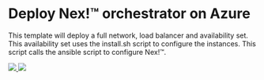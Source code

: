 # Deploy Nex!™ orchestrator on Azure

This template will deploy a full network, load balancer and availability set. This availability set uses the install.sh script to configure the instances. This script calls the ansible script to configure Nex!™.

<a href="https://portal.azure.com/#create/Microsoft.Template/uri/https%3A%2F%2Fraw.githubusercontent.com%2Fmaestrano%2Fmno-deploy%2Fdevelop%2Fazure%2Fnex%2Fazuredeploy.json" target="_blank">
    <img src="http://azuredeploy.net/deploybutton.png"/>
</a>
<a href="http://armviz.io/#/?load=https%3A%2F%2Fraw.githubusercontent.com%2Fmaestrano%2Fmno-deploy%2Fdevelop%2Fazure%2Fnex%2Fazuredeploy.json" target="_blank">
    <img src="http://armviz.io/visualizebutton.png"/>
</a>
